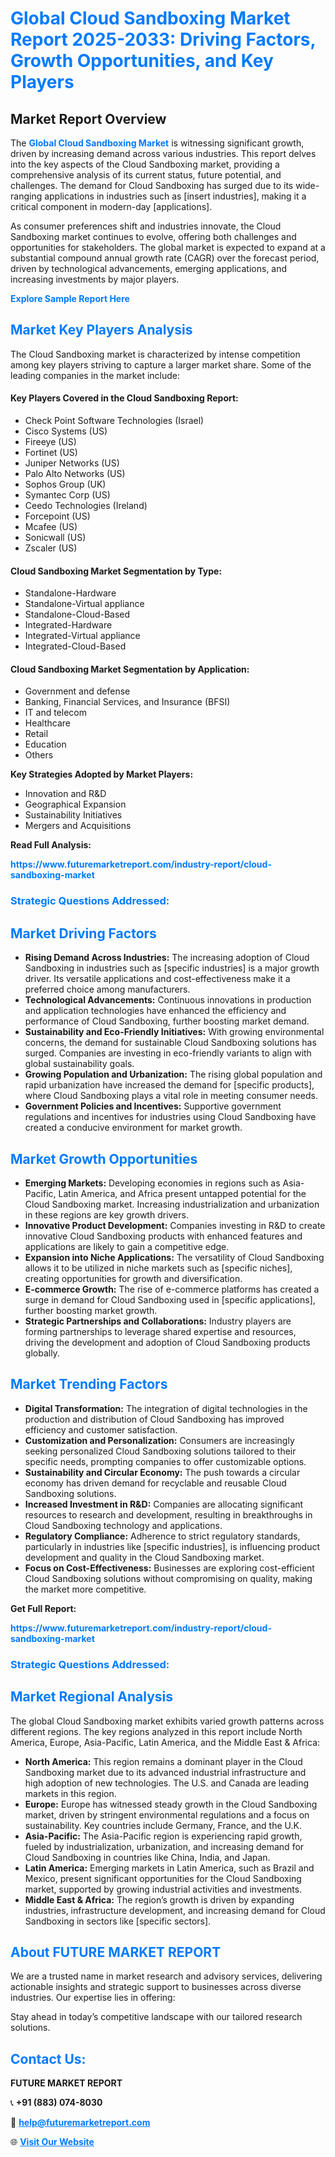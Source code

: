<h1 style="color: #007BFF;">Global Cloud Sandboxing Market Report 2025-2033: Driving Factors, Growth Opportunities, and Key Players</h1>

<section id="overview">
<h2>Market Report Overview</h2>
<p>The <a href="https://www.futuremarketreport.com/industry-report/cloud-sandboxing-market" style="color: #007BFF; text-decoration: none;"><strong>Global Cloud Sandboxing Market</strong></a> is witnessing significant growth, driven by increasing demand across various industries. This report delves into the key aspects of the Cloud Sandboxing market, providing a comprehensive analysis of its current status, future potential, and challenges. The demand for Cloud Sandboxing has surged due to its wide-ranging applications in industries such as [insert industries], making it a critical component in modern-day [applications].</p>
<p>As consumer preferences shift and industries innovate, the Cloud Sandboxing market continues to evolve, offering both challenges and opportunities for stakeholders. The global market is expected to expand at a substantial compound annual growth rate (CAGR) over the forecast period, driven by technological advancements, emerging applications, and increasing investments by major players.</p>
</section>

<section id="overview">
<p><a href="https://www.futuremarketreport.com/request-sample/reportId=107037" style="color: #007BFF; text-decoration: none;"><strong>Explore Sample Report Here</strong></a></p>
</section>

<section id="key-players">
<h2 style="color: #007BFF;">Market Key Players Analysis</h2>
<p>The Cloud Sandboxing market is characterized by intense competition among key players striving to capture a larger market share. Some of the leading companies in the market include:</p>
<h4>Key Players Covered in the Cloud Sandboxing Report:</h4>
<ul><li>Check Point Software Technologies (Israel)</li><li>Cisco Systems (US)</li><li>Fireeye (US)</li><li>Fortinet (US)</li><li>Juniper Networks (US)</li><li>Palo Alto Networks (US)</li><li>Sophos Group (UK)</li><li>Symantec Corp (US)</li><li>Ceedo Technologies (Ireland)</li><li>Forcepoint (US)</li><li>Mcafee (US)</li><li>Sonicwall (US)</li><li>Zscaler (US)</li></ul>
<h4>Cloud Sandboxing Market Segmentation by Type:</h4>
<ul><li>Standalone-Hardware</li><li>Standalone-Virtual appliance</li><li>Standalone-Cloud-Based</li><li>Integrated-Hardware</li><li>Integrated-Virtual appliance</li><li>Integrated-Cloud-Based</li></ul>

<h4>Cloud Sandboxing Market Segmentation by Application:</h4>
<ul><li>Government and defense</li><li>Banking, Financial Services, and Insurance (BFSI)</li><li>IT and telecom</li><li>Healthcare</li><li>Retail</li><li>Education</li><li>Others</li></ul>
<p><strong>Key Strategies Adopted by Market Players:</strong></p>
<ul>
<li>Innovation and R&D</li>
<li>Geographical Expansion</li>
<li>Sustainability Initiatives</li>
<li>Mergers and Acquisitions</li>
</ul>
</section>

<section>
<p><strong>Read Full Analysis: </strong></p><a href="https://www.futuremarketreport.com/industry-report/cloud-sandboxing-market" style="color: #007BFF; text-decoration: none;"><strong>https://www.futuremarketreport.com/industry-report/cloud-sandboxing-market</strong></a>
<h3 style="color: #007BFF;">Strategic Questions Addressed:</h3>
</section>

<section id="driving-factors">
<h2 style="color: #007BFF;">Market Driving Factors</h2>
<ul>
<li><strong>Rising Demand Across Industries:</strong> The increasing adoption of Cloud Sandboxing in industries such as [specific industries] is a major growth driver. Its versatile applications and cost-effectiveness make it a preferred choice among manufacturers.</li>
<li><strong>Technological Advancements:</strong> Continuous innovations in production and application technologies have enhanced the efficiency and performance of Cloud Sandboxing, further boosting market demand.</li>
<li><strong>Sustainability and Eco-Friendly Initiatives:</strong> With growing environmental concerns, the demand for sustainable Cloud Sandboxing solutions has surged. Companies are investing in eco-friendly variants to align with global sustainability goals.</li>
<li><strong>Growing Population and Urbanization:</strong> The rising global population and rapid urbanization have increased the demand for [specific products], where Cloud Sandboxing plays a vital role in meeting consumer needs.</li>
<li><strong>Government Policies and Incentives:</strong> Supportive government regulations and incentives for industries using Cloud Sandboxing have created a conducive environment for market growth.</li>
</ul>
</section>

<section id="growth-opportunities">
<h2 style="color: #007BFF;">Market Growth Opportunities</h2>
<ul>
<li><strong>Emerging Markets:</strong> Developing economies in regions such as Asia-Pacific, Latin America, and Africa present untapped potential for the Cloud Sandboxing market. Increasing industrialization and urbanization in these regions are key growth drivers.</li>
<li><strong>Innovative Product Development:</strong> Companies investing in R&D to create innovative Cloud Sandboxing products with enhanced features and applications are likely to gain a competitive edge.</li>
<li><strong>Expansion into Niche Applications:</strong> The versatility of Cloud Sandboxing allows it to be utilized in niche markets such as [specific niches], creating opportunities for growth and diversification.</li>
<li><strong>E-commerce Growth:</strong> The rise of e-commerce platforms has created a surge in demand for Cloud Sandboxing used in [specific applications], further boosting market growth.</li>
<li><strong>Strategic Partnerships and Collaborations:</strong> Industry players are forming partnerships to leverage shared expertise and resources, driving the development and adoption of Cloud Sandboxing products globally.</li>
</ul>
</section>

<section id="trending-factors">
<h2 style="color: #007BFF;">Market Trending Factors</h2>
<ul>
<li><strong>Digital Transformation:</strong> The integration of digital technologies in the production and distribution of Cloud Sandboxing has improved efficiency and customer satisfaction.</li>
<li><strong>Customization and Personalization:</strong> Consumers are increasingly seeking personalized Cloud Sandboxing solutions tailored to their specific needs, prompting companies to offer customizable options.</li>
<li><strong>Sustainability and Circular Economy:</strong> The push towards a circular economy has driven demand for recyclable and reusable Cloud Sandboxing solutions.</li>
<li><strong>Increased Investment in R&D:</strong> Companies are allocating significant resources to research and development, resulting in breakthroughs in Cloud Sandboxing technology and applications.</li>
<li><strong>Regulatory Compliance:</strong> Adherence to strict regulatory standards, particularly in industries like [specific industries], is influencing product development and quality in the Cloud Sandboxing market.</li>
<li><strong>Focus on Cost-Effectiveness:</strong> Businesses are exploring cost-efficient Cloud Sandboxing solutions without compromising on quality, making the market more competitive.</li>
</ul>
</section>

<section>
<p><strong>Get Full Report: </strong></p><a href="https://www.futuremarketreport.com/industry-report/cloud-sandboxing-market" style="color: #007BFF; text-decoration: none;"><strong>https://www.futuremarketreport.com/industry-report/cloud-sandboxing-market</strong></a>
<h3 style="color: #007BFF;">Strategic Questions Addressed:</h3>
</section>


<section id="regional-analysis">
<h2 style="color: #007BFF;">Market Regional Analysis</h2>
<p>The global Cloud Sandboxing market exhibits varied growth patterns across different regions. The key regions analyzed in this report include North America, Europe, Asia-Pacific, Latin America, and the Middle East & Africa:</p>
<ul>
<li><strong>North America:</strong> This region remains a dominant player in the Cloud Sandboxing market due to its advanced industrial infrastructure and high adoption of new technologies. The U.S. and Canada are leading markets in this region.</li>
<li><strong>Europe:</strong> Europe has witnessed steady growth in the Cloud Sandboxing market, driven by stringent environmental regulations and a focus on sustainability. Key countries include Germany, France, and the U.K.</li>
<li><strong>Asia-Pacific:</strong> The Asia-Pacific region is experiencing rapid growth, fueled by industrialization, urbanization, and increasing demand for Cloud Sandboxing in countries like China, India, and Japan.</li>
<li><strong>Latin America:</strong> Emerging markets in Latin America, such as Brazil and Mexico, present significant opportunities for the Cloud Sandboxing market, supported by growing industrial activities and investments.</li>
<li><strong>Middle East & Africa:</strong> The region’s growth is driven by expanding industries, infrastructure development, and increasing demand for Cloud Sandboxing in sectors like [specific sectors].</li>
</ul>
</section>

<footer>
<h2 style="color: #007BFF;">About FUTURE MARKET REPORT</h2>
<p>We are a trusted name in market research and advisory services, delivering actionable insights and strategic support to businesses across diverse industries. Our expertise lies in offering:</p>

<p>Stay ahead in today’s competitive landscape with our tailored research solutions.</p>

<h2 style="color: #007BFF;">Contact Us:</h2>
<p><strong>FUTURE MARKET REPORT</strong></p>
<p>📞 <strong>+91 (883) 074-8030</strong></p>
<p>📧 <strong><a href="mailto:help@futuremarketreport.com" style="color: #007BFF;">help@futuremarketreport.com</a></strong></p>
<p>🌐 <strong><a href="https://www.futuremarketreport.com/" style="color: #007BFF;">Visit Our Website</a></strong></p>
</footer>